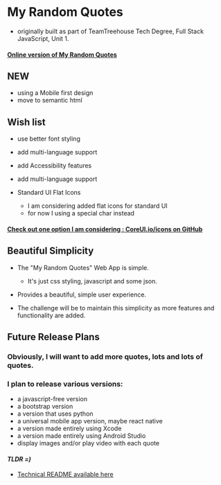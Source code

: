 # My Random Quotes

  - originally built as part of TeamTreehouse Tech Degree, Full Stack JavaScript, Unit 1.

#### **[Online version of My Random Quotes](https://pereznetworks.github.io/My-Random-Quotes-Web-App)**

## **NEW**

- using a Mobile first design
- move to semantic html 

## **Wish list**

- use better font styling

- add multi-language support

- add Accessibility features

- add multi-language support

- Standard UI Flat Icons
  - I am considering added flat icons for standard UI
  - for now I using a special char instead

#### **[Check out one option I am considering : CoreUI.io/icons on GitHub](https://github.com/coreui/coreui-icons)**

## Beautiful Simplicity

  - The "My Random Quotes" Web App is simple.
    - It's just css styling, javascript and some json.

  - Provides a beautiful, simple user experience.

  - The challenge will be to maintain this simplicity as more features and functionality are added.

## Future Release Plans

### Obviously, I will want to add more quotes, lots and lots of quotes.

### I plan to release various versions:

  - a javascript-free version
  - a bootstrap version
  - a version that uses python
  - a universal mobile app version, maybe react native
  - a version made entirely using Xcode
  - a version made entirely using Android Studio
  - display images and/or play video with each quote

#### ***TLDR =)***
  - [Technical README available here](TechnicalReadme.md#technical-readme)
